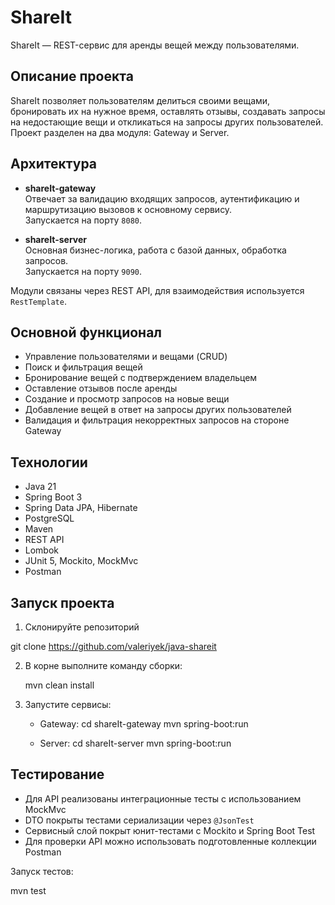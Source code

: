 
# ShareIt

ShareIt — REST-сервис для аренды вещей между пользователями. 

## Описание проекта

ShareIt позволяет пользователям делиться своими вещами, бронировать их на нужное время, оставлять отзывы, создавать запросы на недостающие вещи и откликаться на запросы других пользователей. Проект разделен на два модуля: Gateway и Server.

## Архитектура

- **shareIt-gateway**  
  Отвечает за валидацию входящих запросов, аутентификацию и маршрутизацию вызовов к основному сервису.  
  Запускается на порту `8080`.

- **shareIt-server**  
  Основная бизнес-логика, работа с базой данных, обработка запросов.  
  Запускается на порту `9090`.

Модули связаны через REST API, для взаимодействия используется `RestTemplate`.

## Основной функционал

- Управление пользователями и вещами (CRUD)
- Поиск и фильтрация вещей
- Бронирование вещей с подтверждением владельцем
- Оставление отзывов после аренды
- Создание и просмотр запросов на новые вещи
- Добавление вещей в ответ на запросы других пользователей
- Валидация и фильтрация некорректных запросов на стороне Gateway

## Технологии

- Java 21
- Spring Boot 3
- Spring Data JPA, Hibernate
- PostgreSQL
- Maven 
- REST API
- Lombok
- JUnit 5, Mockito, MockMvc
- Postman 


## Запуск проекта

1. Склонируйте репозиторий

git clone https://github.com/valeriyek/java-shareit

2. В корне выполните команду сборки:

   mvn clean install

3. Запустите сервисы:

    - Gateway:
      cd shareIt-gateway
      mvn spring-boot:run

    - Server:
      cd shareIt-server
      mvn spring-boot:run


## Тестирование

- Для API реализованы интеграционные тесты с использованием MockMvc
- DTO покрыты тестами сериализации через `@JsonTest`
- Сервисный слой покрыт юнит-тестами с Mockito и Spring Boot Test
- Для проверки API можно использовать подготовленные коллекции Postman

Запуск тестов:

mvn test

